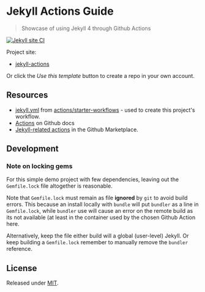 # Jekyll Actions Guide
> Showcase of using Jekyll 4 through Github Actions

[![Jekyll site CI](https://github.com/MichaelCurrin/jekyll-actions/workflows/Jekyll%20site%20CI/badge.svg)](https://github.com/MichaelCurrin/jekyll-actions/actions)

Project site:

- [jekyll-actions](https://michaelcurrin.github.io/jekyll-actions/)

Or click the _Use this template_ button to create a repo in your own account.


## Resources

- [jekyll.yml](https://github.com/actions/starter-workflows/blob/master/ci/jekyll.yml) from [actions/starter-workflows](https://github.com/actions/starter-workflows/blob/master/ci/jekyll.yml) - used to create this project's workflow.
- [Actions](https://github.com/features/actions) on Github docs
- [Jekyll-related actions](https://github.com/marketplace?type=actions&query=jekyll) in the Github Marketplace.


## Development

### Note on locking gems

For this simple demo project with few dependencies, leaving out the `Gemfile.lock` file altogether is reasonable.

Note that `Gemfile.lock` must remain as file **ignored** by `git` to avoid build errors. This because an install locally with `bundle` will put `bundler` as a line in `Gemfile.lock`, while `bundler` use will cause an error on the remote build as its not available (at least in the container used by the chosen Github Action here.

Alternatively, keep the file either build will a global (user-level) Jekyll. Or keep building a `Gemfile.lock` remember to manually remove the `bundler` reference.



## License

Released under [MIT](/LICENSE).
